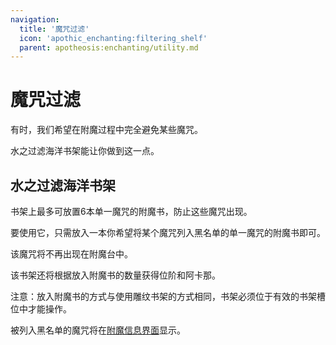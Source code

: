 ```yaml
---
navigation:
  title: '魔咒过滤'
  icon: 'apothic_enchanting:filtering_shelf'
  parent: apotheosis:enchanting/utility.md
---
```


# 魔咒过滤

有时，我们希望在附魔过程中完全避免某些魔咒。

<Color id="blue">水之过滤海洋书架</Color>能让你做到这一点。

## 水之过滤海洋书架

书架上最多可放置6本单一魔咒的附魔书，防止这些魔咒出现。

<Recipe id="apothic_enchanting:filtering_shelf" />

要使用它，只需放入一本你希望将某个魔咒列入黑名单的单一魔咒的附魔书即可。

该魔咒将不再出现在附魔台中。

该书架还将根据放入附魔书的数量获得<Color id="green">位阶</Color>和<Color id="dark_purple">阿卡那</Color>。

注意：放入附魔书的方式与使用雕纹书架的方式相同，书架必须位于有效的书架槽位中才能操作。

被列入黑名单的魔咒将在[附魔信息界面](../table/info.md)显示。
